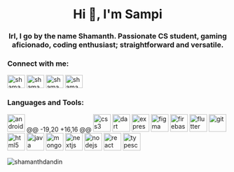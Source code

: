 <h1 align="center">Hi 👋, I'm Sampi</h1>
<h3 align="center">Irl, I go by the name Shamanth. Passionate CS student, gaming aficionado, coding enthusiast; straightforward and versatile.</h3>
<h3 align="left">Connect with me:</h3>
<p align="left">
  <a href="https://twitter.com/shamanth_dandin" target="_blank"><img align="center" src="https://img.icons8.com/color/48/000000/twitter.png" alt="shamanth_dandin" height="30" width="40" /></a>
  <a href="https://linkedin.com/in/shamanth-dandin" target="_blank"><img align="center" src="https://img.icons8.com/color/48/000000/linkedin.png" alt="shamanth-dandin" height="30" width="40" /></a>
  <a href="https://instagram.com/shamanth_dandin" target="_blank"><img align="center" src="https://img.icons8.com/color/48/000000/instagram-new.png" alt="shamanth_dandin" height="30" width="40" /></a>
  <a href="https://www.leetcode.com/shamanth_dandin" target="_blank"><img align="center" src="https://img.icons8.com/color/48/000000/leetcode.png" alt="shamanth_dandin" height="30" width="40" /></a>
</p>
<h3 align="left">Languages and Tools:</h3>
<p align="left">
  <a href="https://developer.android.com" target="_blank" rel="noreferrer"><img src="https://img.icons8.com/color/48/000000/android-os.png" alt="android" width="40" height="40"/></a>
	@@ -19,20 +16,16 @@
  <a href="https://www.w3schools.com/css/" target="_blank" rel="noreferrer"><img src="https://img.icons8.com/color/48/000000/css3.png" alt="css3" width="40" height="40"/></a>
  <a href="https://dart.dev" target="_blank" rel="noreferrer"><img src="https://img.icons8.com/color/48/000000/dart.png" alt="dart" width="40" height="40"/></a>
  <a href="https://expressjs.com" target="_blank" rel="noreferrer"><img src="https://img.icons8.com/color/48/000000/express.png" alt="express" width="40" height="40"/></a>
  <a href="https://www.figma.com/" target="_blank" rel="noreferrer"><img src="https://img.icons8.com/color/48/000000/figma.png" alt="figma" width="40" height="40"/></a>
  <a href="https://firebase.google.com/" target="_blank" rel="noreferrer"><img src="https://img.icons8.com/color/48/000000/firebase.png" alt="firebase" width="40" height="40"/></a>
  <a href="https://flutter.dev" target="_blank" rel="noreferrer"><img src="https://img.icons8.com/color/48/000000/flutter.png" alt="flutter" width="40" height="40"/></a>
  <a href="https://git-scm.com/" target="_blank" rel="noreferrer"><img src="https://img.icons8.com/color/48/000000/git.png" alt="git" width="40" height="40"/></a>
  <a href="https://www.w3.org/html/" target="_blank" rel="noreferrer"><img src="https://img.icons8.com/color/48/000000/html-5.png" alt="html5" width="40" height="40"/></a>
  <a href="https://www.java.com" target="_blank" rel="noreferrer"><img src="https://img.icons8.com/color/48/000000/java-coffee-cup-logo.png" alt="java" width="40" height="40"/></a>
  <a href="https://www.mongodb.com/" target="_blank" rel="noreferrer"><img src="https://img.icons8.com/color/48/000000/mongodb.png" alt="mongodb" width="40" height="40"/></a>
  <a href="https://nextjs.org/" target="_blank" rel="noreferrer"><img src="https://img.icons8.com/ios/50/000000/nextjs.png" alt="nextjs" width="40" height="40"/></a>
  <a href="https://nodejs.org" target="_blank" rel="noreferrer"><img src="https://img.icons8.com/color/48/000000/nodejs.png" alt="nodejs" width="40" height="40"/></a>
  <a href="https://reactjs.org/" target="_blank" rel="noreferrer"><img src="https://img.icons8.com/color/48/000000/react-native.png" alt="react" width="40" height="40"/></a>
  <a href="https://www.typescriptlang.org/" target="_blank" rel="noreferrer"><img src="https://img.icons8.com/color/48/000000/typescript.png" alt="typescript" width="40" height="40"/></a>
</p>
<p><img align="left" src="https://github-readme-stats.vercel.app/api/top-langs?username=shamanthdandin&show_icons=true&locale=en&layout=compact" alt="shamanthdandin" /></p>
